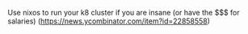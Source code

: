 Use nixos to run your k8 cluster if you are insane (or have the $$$ for salaries) (https://news.ycombinator.com/item?id=22858558)

